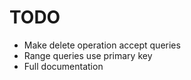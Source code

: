 TODO
====

- Make delete operation accept queries
- Range queries use primary key
- Full documentation
